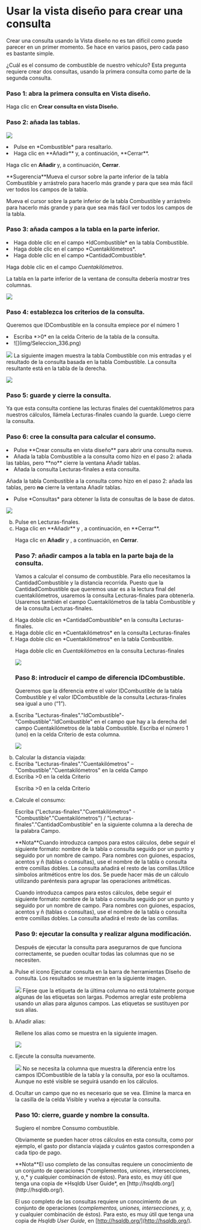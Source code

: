 
# Usar la vista diseño para crear una consulta

Crear una consulta usando la Vista diseño no es tan difícil como puede parecer en un primer momento. Se hace en varios pasos, pero cada paso es bastante simple.

¿Cuál es el consumo de combustible de nuestro vehículo? Esta pregunta requiere crear dos consultas, usando la primera consulta como parte de la segunda consulta.

### Paso 1: abra la primera consulta en Vista diseño.

Haga clic en **Crear consulta en vista Diseño.**

### Paso 2: añada las tablas.

![](img/fig46.png)
<li value="1">
Pulse en *Combustible* para resaltarlo.
</li>
<li>
Haga clic en **Añadir** y, a continuación, **Cerrar**. 
</li>

Haga clic en **Añadir** y, a continuación, **Cerrar**. 
<td width="15%" bgcolor="#83caff">**Sugerencia**</td><td width="85%" valign="top">Mueva el cursor sobre la parte inferior de la tabla Combustible y arrástrelo para hacerlo más grande y para que sea más fácil ver todos los campos de la tabla.</td>

Mueva el cursor sobre la parte inferior de la tabla Combustible y arrástrelo para hacerlo más grande y para que sea más fácil ver todos los campos de la tabla.

### Paso 3: añada campos a la tabla en la parte inferior.

<li value="1">
Haga doble clic en el campo *IdCombustible* en la tabla Combustible.
</li>
<li>
Haga doble clic en el campo *Cuentakilómetros*.
</li>
<li>
Haga doble clic en el campo *CantidadCombustible*.
</li>

Haga doble clic en el campo *Cuentakilómetros*.

La tabla en la parte inferior de la ventana de consulta debería mostrar tres columnas.

![](img/fig48.png)
### Paso 4: establezca los criterios de la consulta.

Queremos que IDCombustible en la consulta empiece por el número 1

<li value="1">
Escriba *&gt;0* en la celda Criterio de la tabla de la consulta.
</li>
<li>
![](img/Seleccion_336.png)</li>

![](img/Seleccion_336.png)
La siguiente imagen muestra la tabla Combustible con mis entradas y el resultado de la consulta basada en la tabla Combustible. La consulta resultante está en la tabla de la derecha.

![](img/Seleccion_335.png)
### Paso 5: guarde y cierre la consulta.

Ya que esta consulta contiene las lecturas finales del cuentakilómetros para nuestros cálculos, llámela Lecturas-finales cuando la guarde. Luego cierre la consulta.

### Paso 6: cree la consulta para calcular el consumo.

<li value="1">
Pulse **Crear consulta en vista diseño** para abrir una consulta nueva.
</li>
<li>
Añada la tabla Combustible a la consulta como hizo en el paso 2: añada las tablas, pero **no** cierre la ventana Añadir tablas.
</li>
<li>
Añada la consulta Lecturas-finales a esta consulta.
</li>

Añada la tabla Combustible a la consulta como hizo en el paso 2: añada las tablas, pero **no** cierre la ventana Añadir tablas.

<li>
Pulse *Consultas* para obtener la lista de consultas de la base de datos.
</li>

![](img/fig52.png)<ol type="a" start="2">
<li>
Pulse en Lecturas-finales.
</li>
<li>
Haga clic en **Añadir** y , a continuación, en **Cerrar**.
</li>

Haga clic en **Añadir** y , a continuación, en **Cerrar**.

### **Paso 7: añadir campos a la tabla en la parte baja de la consulta.**

Vamos a calcular el consumo de combustible. Para ello necesitamos la CantidadCombustible y la distancia recorrida. Puesto que la CantidadCombustible que queremos usar es a la lectura final del cuentakilómetros, usaremos la consulta Lecturas-finales para obtenerla. Usaremos también el campo Cuentakilómetros de la tabla Combustible y de la consulta Lecturas-finales.

<li>
Haga doble clic en *CantidadCombustible* en la consulta Lecturas-finales.
</li>
<li>
Haga doble clic en *Cuentakilómetros* en la consulta Lecturas-finales
</li>
<li>
Haga doble clic en *Cuentakilómetros* en la tabla Combustible.
</li>

Haga doble clic en *Cuentakilómetros* en la consulta Lecturas-finales

![](img/fig53.png)
### **P**aso 8: introducir el campo de diferencia IDCombustible.

Queremos que la diferencia entre el valor IDCombustible de la tabla Combustible y el valor IDCombustible de la consulta Lecturas-finales sea igual a uno (“1”).

<li value="1">
Escriba "Lecturas-finales"."IdCombustible"- "Combustible"."IdCombustible" en el campo que hay a la derecha del campo Cuentakilómetros de la tabla Combustible. Escriba el número 1 (uno) en la celda Criterio de esta columna.
</li>

![](img/fig54.png)
<li>
Calcular la distancia viajada:
</li>

<li>
Escriba "Lecturas-finales"."Cuentakilómetros" – "Combustible"."Cuentakilómetros" en la celda Campo
</li>
<li>
Escriba &gt;0 en la celda Criterio
</li>

Escriba &gt;0 en la celda Criterio

<li>
Calcule el consumo:
</li>

Escriba ("Lecturas-finales"."Cuentakilómetros" - "Combustible"."Cuentakilómetros") / "Lecturas-finales"."CantidadCombustible" en la siguiente columna a la derecha de la palabra Campo.
<td width="15%" bgcolor="#94bd5e">**Nota**</td><td width="85%" valign="top">Cuando introduzca campos para estos cálculos, debe seguir el siguiente formato: nombre de la tabla o consulta seguido por un punto y seguido por un nombre de campo. Para nombres con guiones, espacios, acentos y ñ (tablas o consultas), use el nombre de la tabla o consulta entre comillas dobles. La consulta añadirá el resto de las comillas.Utilice símbolos aritméticos entre los dos. Se puede hacer más de un cálculo utilizando paréntesis para agrupar las operaciones aritméticas.</td>

Cuando introduzca campos para estos cálculos, debe seguir el siguiente formato: nombre de la tabla o consulta seguido por un punto y seguido por un nombre de campo. Para nombres con guiones, espacios, acentos y ñ (tablas o consultas), use el nombre de la tabla o consulta entre comillas dobles. La consulta añadirá el resto de las comillas.

### Paso 9: ejecutar la consulta y realizar alguna modificación.

Después de ejecutar la consulta para asegurarnos de que funciona correctamente, se pueden ocultar todas las columnas que no se necesiten.

<li value="1">
Pulse el icono Ejecutar consulta en la barra de herramientas Diseño de consulta. Los resultados se muestran en la siguiente imagen.
</li>

![](img/fig57.png)
Fíjese que la etiqueta de la última columna no está totalmente porque algunas de las etiquetas son largas. Podemos arreglar este problema usando un alias para algunos campos. Las etiquetas se sustituyen por sus alias.

<li>
Añadir alias:
</li>

Rellene los alias como se muestra en la siguiente imagen.

![](img/fig58.png)
<li>
Ejecute la consulta nuevamente.
</li>

![](img/fig59.png)
No se necesita la columna que muestra la diferencia entre los campos IDCombustible de la tabla y la consulta, por eso la ocultamos. Aunque no esté visible se seguirá usando en los cálculos.

<li>
Ocultar un campo que no es necesario que se vea. Elimine la marca en la casilla de la celda Visible y vuelva a ejecutar la consulta.
</li>

### Paso 10: cierre, guarde y nombre la consulta.

Sugiero el nombre Consumo combustible.

Obviamente se pueden hacer otros cálculos en esta consulta, como por ejemplo, el gasto por distancia viajada y cuántos gastos corresponden a cada tipo de pago.
<td width="15%" bgcolor="#94bd5e">**Nota**</td><td width="85%" valign="top">El uso completo de las consultas requiere un conocimiento de un conjunto de operaciones (*complementos, uniones, intersecciones, y, o,* y cualquier combinación de éstos). Para esto, es muy útil que tenga una copia de *Hsqldb User Guide*, en [http://hsqldb.org/](http://hsqldb.org/).</td>

El uso completo de las consultas requiere un conocimiento de un conjunto de operaciones (*complementos, uniones, intersecciones, y, o,* y cualquier combinación de éstos). Para esto, es muy útil que tenga una copia de *Hsqldb User Guide*, en [http://hsqldb.org/](http://hsqldb.org/).

